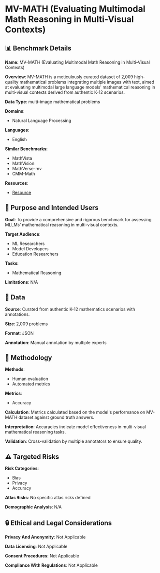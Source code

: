 # MV-MATH (Evaluating Multimodal Math Reasoning in Multi-Visual Contexts)

## 📊 Benchmark Details

**Name**: MV-MATH (Evaluating Multimodal Math Reasoning in Multi-Visual Contexts)

**Overview**: MV-MATH is a meticulously curated dataset of 2,009 high-quality mathematical problems integrating multiple images with text, aimed at evaluating multimodal large language models' mathematical reasoning in multi-visual contexts derived from authentic K-12 scenarios.

**Data Type**: multi-image mathematical problems

**Domains**:
- Natural Language Processing

**Languages**:
- English

**Similar Benchmarks**:
- MathVista
- MathVision
- MathVerse-mv
- CMM-Math

**Resources**:
- [Resource](https://eternal8080.github.io/MV-MATH.github.io/)

## 🎯 Purpose and Intended Users

**Goal**: To provide a comprehensive and rigorous benchmark for assessing MLLMs’ mathematical reasoning in multi-visual contexts.

**Target Audience**:
- ML Researchers
- Model Developers
- Education Researchers

**Tasks**:
- Mathematical Reasoning

**Limitations**: N/A

## 💾 Data

**Source**: Curated from authentic K-12 mathematics scenarios with annotations.

**Size**: 2,009 problems

**Format**: JSON

**Annotation**: Manual annotation by multiple experts

## 🔬 Methodology

**Methods**:
- Human evaluation
- Automated metrics

**Metrics**:
- Accuracy

**Calculation**: Metrics calculated based on the model's performance on MV-MATH dataset against ground truth answers.

**Interpretation**: Accuracies indicate model effectiveness in multi-visual mathematical reasoning tasks.

**Validation**: Cross-validation by multiple annotators to ensure quality.

## ⚠️ Targeted Risks

**Risk Categories**:
- Bias
- Privacy
- Accuracy

**Atlas Risks**:
No specific atlas risks defined

**Demographic Analysis**: N/A

## 🔒 Ethical and Legal Considerations

**Privacy And Anonymity**: Not Applicable

**Data Licensing**: Not Applicable

**Consent Procedures**: Not Applicable

**Compliance With Regulations**: Not Applicable
